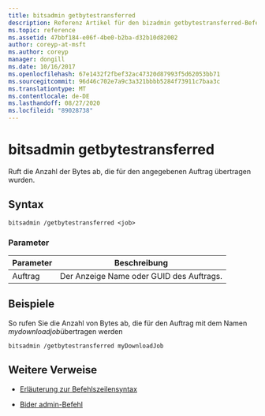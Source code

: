 ```yaml
---
title: bitsadmin getbytestransferred
description: Referenz Artikel für den bizadmin getbytestransferred-Befehl, mit dem die Anzahl der für den angegebenen Auftrag übertragenen Bytes abgerufen wird.
ms.topic: reference
ms.assetid: 47bbf184-e06f-4be0-b2ba-d32b10d82002
author: coreyp-at-msft
ms.author: coreyp
manager: dongill
ms.date: 10/16/2017
ms.openlocfilehash: 67e1432f2fbef32ac47320d87993f5d62053bb71
ms.sourcegitcommit: 96d46c702e7a9c3a321bbbb5284f73911c7baa3c
ms.translationtype: MT
ms.contentlocale: de-DE
ms.lasthandoff: 08/27/2020
ms.locfileid: "89028738"
---
```

# <a name="bitsadmin-getbytestransferred"></a>bitsadmin getbytestransferred

Ruft die Anzahl der Bytes ab, die für den angegebenen Auftrag übertragen wurden.

## <a name="syntax"></a>Syntax

```
bitsadmin /getbytestransferred <job>
```

### <a name="parameters"></a>Parameter

| Parameter | Beschreibung |
| -------------- | -------------- |
| Auftrag | Der Anzeige Name oder GUID des Auftrags. |

## <a name="examples"></a>Beispiele

So rufen Sie die Anzahl von Bytes ab, die für den Auftrag mit dem Namen *mydownloadjob*übertragen werden

```
bitsadmin /getbytestransferred myDownloadJob
```

## <a name="additional-references"></a>Weitere Verweise

- [Erläuterung zur Befehlszeilensyntax](command-line-syntax-key.md)

- [Bider admin-Befehl](bitsadmin.md)
